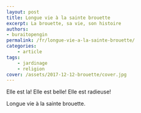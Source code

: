 ```yaml
---
layout: post
title: Longue vie à la sainte brouette
excerpt: La brouette, sa vie, son histoire
authors:
- buraitopengin
permalink: /fr/longue-vie-a-la-sainte-brouette/
categories:
    - article
tags:
    - jardinage
    - religion
cover: /assets/2017-12-12-brouette/cover.jpg
---
```


Elle est la! Elle est belle! Elle est radieuse!

Longue vie à la sainte brouette.

